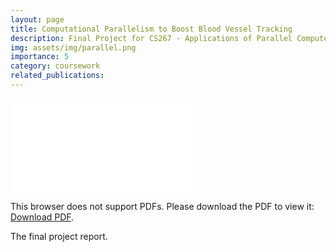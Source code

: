 ```yaml
---
layout: page
title: Computational Parallelism to Boost Blood Vessel Tracking
description: Final Project for CS267 - Applications of Parallel Computers
img: assets/img/parallel.png
importance: 5
category: coursework
related_publications:
---
```


<object data="../../assets/pdf/projects/cs267___Final_Report.pdf" type="application/pdf" width="700px" height="700px">
    <embed src="../../assets/pdf/projects/cs267___Final_Report.pdf">
        <p>This browser does not support PDFs. Please download the PDF to view it: <a href="../../assets/pdf/projects/cs267___Final_Report.pdf">Download PDF</a>.</p>
    </embed>
</object>
<div class="caption">
    The final project report.
</div>
